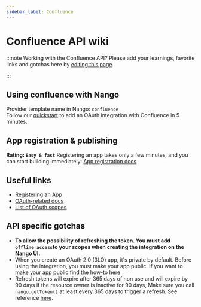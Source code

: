 ```yaml
---
sidebar_label: Confluence
---
```


# Confluence API wiki

:::note Working with the Confluence API?
Please add your learnings, favorite links and gotchas here by [editing this page](https://github.com/nangohq/nango/tree/master/docs/docs/providers/confluence.md).

:::

## Using confluence with Nango

Provider template name in Nango: `confluence`  
Follow our [quickstart](../quickstart.md) to add an OAuth integration with Confluence in 5 minutes.

## App registration & publishing

**Rating: `Easy & fast`**
Registering an app takes only a few minutes, and you can start building immediately: [App registration docs](https://developer.atlassian.com/cloud/confluence/oauth-2-3lo-apps/#enabling-oauth-2-0--3lo-)


## Useful links

- [Registering an App](https://developer.atlassian.com/cloud/confluence/oauth-2-3lo-apps/#enabling-oauth-2-0--3lo-)
- [OAuth-related docs](https://developer.atlassian.com/cloud/confluence/oauth-2-3lo-apps)
- [List of OAuth scopes](https://developer.atlassian.com/cloud/jira/platform/scopes-for-oauth-2-3LO-and-forge-apps/#classic-scopes)

## API specific gotchas

- ****To allow the possibility of refreshing the token**. You must add `offline_access`to your scopes when creating the integration on the Nango UI.**
- When you create an OAuth 2.0 (3LO) app, it's private by default. Before using the integration, you must make your app public. If you want to make your app public find the how-to [here](https://developer.atlassian.com/cloud/jira/platform/oauth-2-3lo-apps/#distributing-your-oauth-2-0--3lo--apps)
- Refresh tokens will expire after 365 days of non use and will expire by 90 days if the resource owner is inactive for 90 days, Make sure you call `nango.getToken()` at least every 365 days to trigger a refresh. See reference [here](https://developer.atlassian.com/cloud/jira/platform/oauth-2-3lo-apps/#how-do-i-get-a-new-access-token--if-my-access-token-expires-or-is-revoked-).

